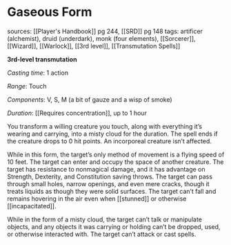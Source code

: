 # Gaseous Form
sources: [[Player's Handbook]] pg 244, [[SRD]] pg 148
tags: artificer (alchemist), druid (underdark), monk (four elements), [[Sorcerer]], [[Wizard]], [[Warlock]], [[3rd level]], [[Transmutation Spells]]

**3rd-level transmutation**

*Casting time*: 1 action

*Range*: Touch

*Components*: V, S, M (a bit of gauze and a wisp of smoke)

*Duration*: [[Requires concentration]], up to 1 hour

You transform a willing creature you touch, along with everything it’s wearing and carrying, into a misty cloud for the duration. The spell ends if the creature drops to 0 hit points. An incorporeal creature isn’t affected.

While in this form, the target’s only method of movement is a flying speed of 10 feet. The target can enter and occupy the space of another creature. The target has resistance to nonmagical damage, and it has advantage on Strength, Dexterity, and Constitution saving throws. The target can pass through small holes, narrow openings, and even mere cracks, though it treats liquids as though they were solid surfaces. The target can’t fall and remains hovering in the air even when [[stunned]] or otherwise [[incapacitated]].

While in the form of a misty cloud, the target can’t talk or manipulate objects, and any objects it was carrying or holding can’t be dropped, used, or otherwise interacted with. The target can’t attack or cast spells.
